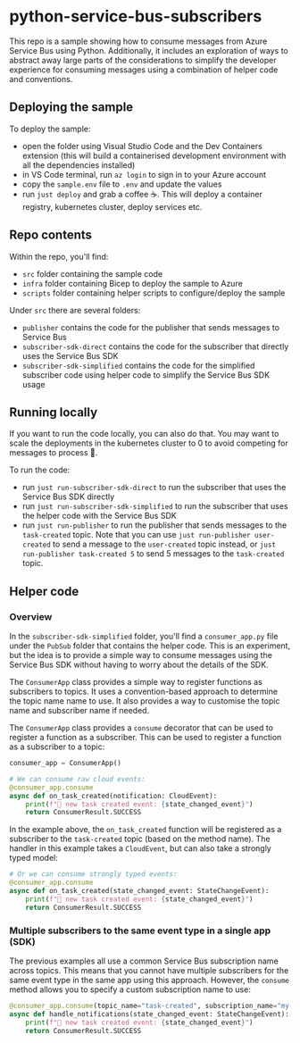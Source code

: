 # python-service-bus-subscribers

This repo is a sample showing how to consume messages from Azure Service Bus using Python. Additionally, it includes an exploration of ways to abstract away large parts of the considerations to simplify the developer experience for consuming messages using a combination of helper code and conventions. 


## Deploying the sample

To deploy the sample:
- open the folder using Visual Studio Code and the Dev Containers extension (this will build a containerised development environment with all the dependencies installed)
- in VS Code terminal, run `az login` to sign in to your Azure account
- copy the `sample.env` file to `.env` and update the values
- run `just deploy` and grab a coffee ☕. This will deploy a container registry, kubernetes cluster, deploy services etc. 

## Repo contents

Within the repo, you'll find:
- `src` folder containing the sample code
- `infra` folder containing Bicep to deploy the sample to Azure
- `scripts` folder containing helper scripts to configure/deploy the sample

Under `src` there are several folders:
- `publisher` contains the code for the publisher that sends messages to Service Bus
- `subscriber-sdk-direct` contains the code for the subscriber that directly uses the Service Bus SDK
- `subscriber-sdk-simplified` contains the code for the simplified subscriber code using helper code to simplify the Service Bus SDK usage

## Running locally

If you want to run the code locally, you can also do that. You may want to scale the deployments in the kubernetes cluster to 0 to avoid competing for messages to process 🙂.


To run the code:
- run `just run-subscriber-sdk-direct` to run the subscriber that uses the Service Bus SDK directly
- run `just run-subscriber-sdk-simplified` to run the subscriber that uses the helper code with the Service Bus SDK
- run `just run-publisher` to run the publisher that sends messages to the `task-created` topic. Note that you can use `just run-publisher user-created` to send a message to the `user-created` topic instead, or `just run-publisher task-created 5` to send 5 messages to the `task-created` topic.

## Helper code

### Overview

In the `subscriber-sdk-simplified` folder, you'll find a `consumer_app.py` file under the `PubSub` folder that contains the helper code.
This is an experiment, but the idea is to provide a simple way to consume messages using the Service Bus SDK without having to worry about the details of the SDK.

The `ConsumerApp` class provides a simple way to register functions as subscribers to topics.
It uses a convention-based approach to determine the topic name name to use.
It also provides a way to customise the topic name and subscriber name if needed.

The `ConsumerApp` class provides a `consume` decorator that can be used to register a function as a subscriber.
This can be used to register a function as a subscriber to a topic:

```python
consumer_app = ConsumerApp()

# We can consume raw cloud events:
@consumer_app.consume
async def on_task_created(notification: CloudEvent):
    print(f"🔔 new task created event: {state_changed_event}")
    return ConsumerResult.SUCCESS
```

In the example above, the `on_task_created` function will be registered as a subscriber to the `task-created` topic (based on the method name).
The handler in this example takes a `CloudEvent`, but can also take a strongly typed model:

```python
# Or we can consume strongly typed events:
@consumer_app.consume
async def on_task_created(state_changed_event: StateChangeEvent):
    print(f"🔔 new task created event: {state_changed_event}")
    return ConsumerResult.SUCCESS
```

### Multiple subscribers to the same event type in a single app (SDK)

The previous examples all use a common Service Bus subscription name across topics.
This means that you cannot have multiple subscribers for the same event type in the same app using this approach.
However, the `consume` method allows you to specify a custom subscription name to use:

```python
@consumer_app.consume(topic_name="task-created", subscription_name="my-custom-subscription")
async def handle_notifications(state_changed_event: StateChangeEvent):
    print(f"🔔 new task created event: {state_changed_event}")
    return ConsumerResult.SUCCESS
```
